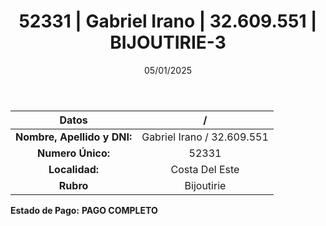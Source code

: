 ﻿---
title: 52331 | Gabriel Irano | 32.609.551 | BIJOUTIRIE-3
date: 05/01/2025
draft: false
tags: ['costa-del-este', 'titular', 'bijoutirie']
---

|          **Datos**          |  /  |
|:---------------------------:|:---:|
| **Nombre, Apellido y DNI:** | Gabriel Irano / 32.609.551 |
|      **Numero Único:**      | 52331 |
|        **Localidad:**       | Costa Del Este |
|          **Rubro**          | Bijoutirie |

**Estado de Pago:** **PAGO COMPLETO**
